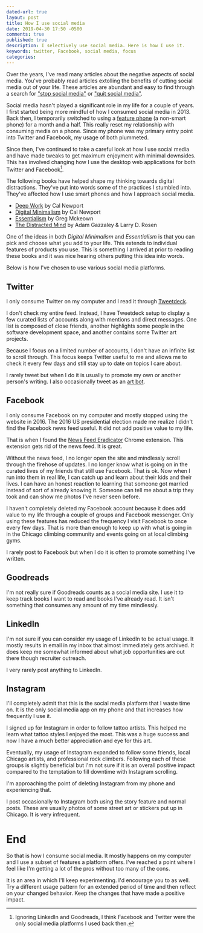 ```yaml
---
dated-url: true
layout: post
title: How I use social media
date: 2019-04-30 17:50 -0500
comments: true
published: true
description: I selectively use social media. Here is how I use it.
keywords: twitter, Facebook, social media, focus
categories: 
---
```


Over the years, I've read many articles about the negative aspects of social media.
You've probably read articles extolling the benefits of cutting social media out of your life.
These articles are abundant and easy to find through a search for ["stop social media"](https://www.google.com/search?q=stop+social+media) or ["quit social media"](https://www.google.com/search?q=quit+social+media).

Social media hasn't played a significant role in my life for a couple of years.
I first started being more mindful of how I consumed social media in 2013.
Back then, I temporarily switched to using a [feature phone](https://en.wikipedia.org/wiki/Feature_phone) (a non-smart phone) for a month and a half.
This really reset my relationship with consuming media on a phone.
Since my phone was my primary entry point into Twitter and Facebook, my usage of both plummeted.

Since then, I've continued to take a careful look at how I use social media and have made tweaks to get maximum enjoyment with minimal downsides.
This has involved changing how I use the desktop web applications for both Twitter and Facebook[^1].

[^1]: Ignoring LinkedIn and Goodreads, I think Facebook and Twitter were the only social media platforms I used back then.

The following books have helped shape my thinking towards digital distractions.
They've put into words some of the practices I stumbled into.
They've affected how I use smart phones and how I approach social media.

- [Deep Work](https://www.amazon.com/Deep-Work-Focused-Success-Distracted-ebook/dp/B00X47ZVXM) by Cal Newport
- [Digital Minimalism](https://www.amazon.com/dp/B07DBRBP7G) by Cal Newport
- [Essentialism](https://www.amazon.com/dp/B00G1J1D28) by Greg Mckeown
- [The Distracted Mind](https://www.amazon.com/Distracted-Mind-MIT-Press-High-Tech/dp/0262534436) by Adam Gazzaley & Larry D. Rosen

One of the ideas in both *Digital Minimalism* and *Essentialism* is that you can pick and choose what you add to your life.
This extends to individual features of products you use.
This is something I arrived at prior to reading these books and it was nice hearing others putting this idea into words.

Below is how I've chosen to use various social media platforms.

## Twitter

I only consume Twitter on my computer and I read it through [Tweetdeck](https://tweetdeck.twitter.com/).

I don't check my entire feed.
Instead, I have Tweetdeck setup to display a few curated lists of accounts along with mentions and direct messages.
One list is composed of close friends, another highlights some people in the software development space, and another contains some Twitter art projects.

Because I focus on a limited number of accounts, I don't have an infinite list to scroll through.
This focus keeps Twitter useful to me and allows me to check it every few days and still stay up to date on topics I care about.

I rarely tweet but when I do it is usually to promote my own or another person's writing.
I also occasionally tweet as an [art bot](https://twitter.com/ErowidBobRoss).

## Facebook

I only consume Facebook on my computer and mostly stopped using the website in 2016.
The 2016 US presidential election made me realize I didn't find the Facebook news feed useful.
It did not add positive value to my life.

That is when I found the [News Feed Eradicator](https://chrome.google.com/webstore/detail/news-feed-eradicator-for/fjcldmjmjhkklehbacihaiopjklihlgg?hl=en) Chrome extension.
This extension gets rid of the news feed.
It is great.

Without the news feed, I no longer open the site and mindlessly scroll through the firehose of updates.
I no longer know what is going on in the curated lives of my friends that still use Facebook.
That is ok.
Now when I run into them in real life, I can catch up and learn about their kids and their lives.
I can have an honest reaction to learning that someone got married instead of sort of already knowing it.
Someone can tell me about a trip they took and can show me photos I've never seen before.

I haven't completely deleted my Facebook account because it does add value to my life through a couple of groups and Facebook messenger.
Only using these features has reduced the frequency I visit Facebook to once every few days.
That is more than enough to keep up with what is going in in the Chicago climbing community and events going on at local climbing gyms.

I rarely post to Facebook but when I do it is often to promote something I've written.

## Goodreads

I'm not really sure if Goodreads counts as a social media site.
I use it to keep track books I want to read and books I've already read.
It isn't something that consumes any amount of my time mindlessly.

## LinkedIn

I'm not sure if you can consider my usage of LinkedIn to be actual usage.
It mostly results in email in my inbox that almost immediately gets archived.
It does keep me somewhat informed about what job opportunities are out there though recruiter outreach.

I very rarely post anything to LinkedIn.

## Instagram

I'll completely admit that this is the social media platform that I waste time on.
It is the only social media app on my phone and that increases how frequently I use it.

I signed up for Instagram in order to follow tattoo artists.
This helped me learn what tattoo styles I enjoyed the most.
This was a huge success and now I have a much better appreciation and eye for this art.

Eventually, my usage of Instagram expanded to follow some friends, local Chicago artists, and professional rock climbers.
Following each of these groups is slightly beneficial but I'm not sure if it is an overall positive impact compared to the temptation to fill downtime with Instagram scrolling.

I'm approaching the point of deleting Instagram from my phone and experiencing that.

I post occasionally to Instagram both using the story feature and normal posts.
These are usually photos of some street art or stickers put up in Chicago.
It is very infrequent.

# End

So that is how I consume social media.
It mostly happens on my computer and I use a subset of features a platform offers.
I've reached a point where I feel like I'm getting a lot of the pros without too many of the cons.

It is an area in which I'll keep experimenting.
I'd encourage you to as well.
Try a different usage pattern for an extended period of time and then reflect on your changed behavior.
Keep the changes that have made a positive impact.